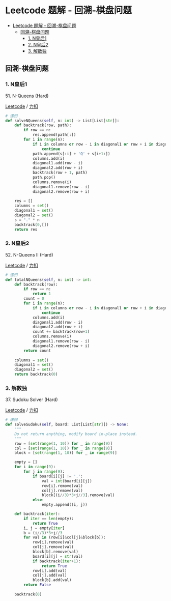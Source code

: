 # Leetcode 题解 - 回溯-棋盘问题
<!-- GFM-TOC -->
* [Leetcode 题解 - 回溯-棋盘问题](#leetcode-题解---回溯-棋盘问题)
  * [回溯-棋盘问题](#回溯-棋盘问题)
    * [1. N皇后1](#1-N皇后1)
    * [2. N皇后2](#2-N皇后2)
    * [3. 解数独](#3-解数独)
<!-- GFM-TOC -->

## 回溯-棋盘问题

### 1. N皇后1

51\. N-Queens (Hard)

[Leetcode](https://leetcode.com/problems/n-queens/) / [力扣](https://leetcode-cn.com/problems/n-queens/)

```python
# 递归
def solveNQueens(self, n: int) -> List[List[str]]:
    def backtrack(row, path):
        if row == n:
            res.append(path[:])
        for i in range(n):
            if i in columns or row - i in diagonal1 or row + i in diagonal2:
                continue
            path.append(s[:i] + 'Q' + s[i+1:])
            columns.add(i)
            diagonal1.add(row - i)
            diagonal2.add(row + i)
            backtrack(row + 1, path)
            path.pop()
            columns.remove(i)
            diagonal1.remove(row - i)
            diagonal2.remove(row + i)
        
    res = []
    columns = set()
    diagonal1 = set()
    diagonal2 = set()
    s = "." * n
    backtrack(0,[])
    return res
```

### 2. N皇后2

52\. N-Queens II (Hard)

[Leetcode](https://leetcode.com/problems/n-queens-ii/) / [力扣](https://leetcode.com/problems/n-queens-ii/)

```python
# 递归
def totalNQueens(self, n: int) -> int:
    def backtrack(row):
        if row == n:
            return 1
        count = 0
        for i in range(n):
            if i in columns or row - i in diagonal1 or row + i in diagonal2:
                continue
            columns.add(i)
            diagonal1.add(row - i)
            diagonal2.add(row + i)
            count += backtrack(row+1)
            columns.remove(i)
            diagonal1.remove(row - i)
            diagonal2.remove(row + i)
        return count
    
    columns = set()
    diagonal1 = set() 
    diagonal2 = set()
    return backtrack(0)
```

### 3. 解数独

37\. Sudoku Solver (Hard)

[Leetcode](https://leetcode.com/problems/sudoku-solver/) / [力扣](https://leetcode.com/problems/sudoku-solver/)

```python
# 递归
def solveSudoku(self, board: List[List[str]]) -> None:
    """
    Do not return anything, modify board in-place instead.
    """
    row = [set(range(1, 10)) for _ in range(9)]
    col = [set(range(1, 10)) for _ in range(9)]
    block = [set(range(1, 10)) for _ in range(9)]

    empty = []
    for i in range(9):
        for j in range(9):
            if board[i][j] != '.':
                val = int(board[i][j])
                row[i].remove(val)
                col[j].remove(val)
                block[(i//3)*3+j//3].remove(val)
            else:
                empty.append((i, j))

    def backtrack(iter):
        if iter == len(empty):
            return True
        i, j = empty[iter]
        b = (i//3)*3+j//3
        for val in (row[i]&col[j]&block[b]):
            row[i].remove(val)
            col[j].remove(val)
            block[b].remove(val)
            board[i][j] = str(val)
            if backtrack(iter+1):
                return True
            row[i].add(val)
            col[j].add(val)
            block[b].add(val)
        return False
    
    backtrack(0)
```